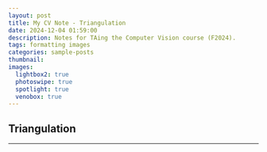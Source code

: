 ```yaml
---
layout: post
title: My CV Note - Triangulation
date: 2024-12-04 01:59:00
description: Notes for TAing the Computer Vision course (F2024).
tags: formatting images
categories: sample-posts
thumbnail:  
images:
  lightbox2: true
  photoswipe: true
  spotlight: true
  venobox: true
---
```


[//]: # (The images in this post are all zoomable, arranged into different mini-galleries using different libraries.)

## Triangulation

<a href="assets/pdf/study_notes/triangulation.pdf" /></a>

---
